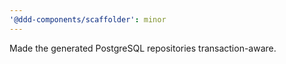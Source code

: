 ```yaml
---
'@ddd-components/scaffolder': minor
---
```


Made the generated PostgreSQL repositories transaction-aware.
